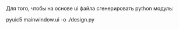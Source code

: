 Для того, чтобы на основе ui файла сгенерировать python модуль:

pyuic5 mainwindow.ui -o ./design.py